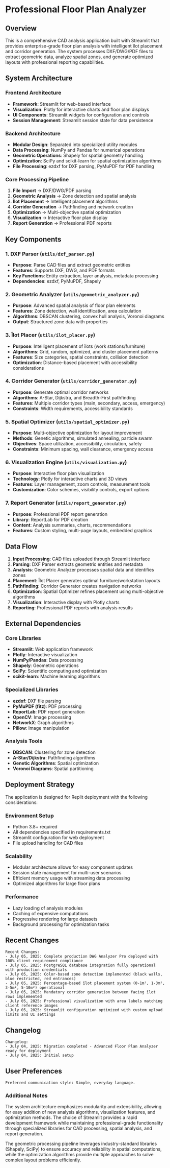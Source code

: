 # Professional Floor Plan Analyzer

## Overview

This is a comprehensive CAD analysis application built with Streamlit that provides enterprise-grade floor plan analysis with intelligent îlot placement and corridor generation. The system processes DXF/DWG/PDF files to extract geometric data, analyze spatial zones, and generate optimized layouts with professional reporting capabilities.

## System Architecture

### Frontend Architecture
- **Framework**: Streamlit for web-based interface
- **Visualization**: Plotly for interactive charts and floor plan displays
- **UI Components**: Streamlit widgets for configuration and controls
- **Session Management**: Streamlit session state for data persistence

### Backend Architecture
- **Modular Design**: Separated into specialized utility modules
- **Data Processing**: NumPy and Pandas for numerical operations
- **Geometric Operations**: Shapely for spatial geometry handling
- **Optimization**: SciPy and scikit-learn for spatial optimization algorithms
- **File Processing**: ezdxf for DXF parsing, PyMuPDF for PDF handling

### Core Processing Pipeline
1. **File Import** → DXF/DWG/PDF parsing
2. **Geometric Analysis** → Zone detection and spatial analysis
3. **Îlot Placement** → Intelligent placement algorithms
4. **Corridor Generation** → Pathfinding and network creation
5. **Optimization** → Multi-objective spatial optimization
6. **Visualization** → Interactive floor plan display
7. **Report Generation** → Professional PDF reports

## Key Components

### 1. DXF Parser (`utils/dxf_parser.py`)
- **Purpose**: Parse CAD files and extract geometric entities
- **Features**: Supports DXF, DWG, and PDF formats
- **Key Functions**: Entity extraction, layer analysis, metadata processing
- **Dependencies**: ezdxf, PyMuPDF, Shapely

### 2. Geometric Analyzer (`utils/geometric_analyzer.py`)
- **Purpose**: Advanced spatial analysis of floor plan elements
- **Features**: Zone detection, wall identification, area calculation
- **Algorithms**: DBSCAN clustering, convex hull analysis, Voronoi diagrams
- **Output**: Structured zone data with properties

### 3. Îlot Placer (`utils/ilot_placer.py`)
- **Purpose**: Intelligent placement of îlots (work stations/furniture)
- **Algorithms**: Grid, random, optimized, and cluster placement patterns
- **Features**: Size categories, spatial constraints, collision detection
- **Optimization**: Distance-based placement with accessibility considerations

### 4. Corridor Generator (`utils/corridor_generator.py`)
- **Purpose**: Generate optimal corridor networks
- **Algorithms**: A-Star, Dijkstra, and Breadth-First pathfinding
- **Features**: Multiple corridor types (main, secondary, access, emergency)
- **Constraints**: Width requirements, accessibility standards

### 5. Spatial Optimizer (`utils/spatial_optimizer.py`)
- **Purpose**: Multi-objective optimization for layout improvement
- **Methods**: Genetic algorithms, simulated annealing, particle swarm
- **Objectives**: Space utilization, accessibility, circulation, safety
- **Constraints**: Minimum spacing, wall clearance, emergency access

### 6. Visualization Engine (`utils/visualization.py`)
- **Purpose**: Interactive floor plan visualization
- **Technology**: Plotly for interactive charts and 3D views
- **Features**: Layer management, zoom controls, measurement tools
- **Customization**: Color schemes, visibility controls, export options

### 7. Report Generator (`utils/report_generator.py`)
- **Purpose**: Professional PDF report generation
- **Library**: ReportLab for PDF creation
- **Content**: Analysis summaries, charts, recommendations
- **Features**: Custom styling, multi-page layouts, embedded graphics

## Data Flow

1. **Input Processing**: CAD files uploaded through Streamlit interface
2. **Parsing**: DXF Parser extracts geometric entities and metadata
3. **Analysis**: Geometric Analyzer processes spatial data and identifies zones
4. **Placement**: Îlot Placer generates optimal furniture/workstation layouts
5. **Pathfinding**: Corridor Generator creates navigation networks
6. **Optimization**: Spatial Optimizer refines placement using multi-objective algorithms
7. **Visualization**: Interactive display with Plotly charts
8. **Reporting**: Professional PDF reports with analysis results

## External Dependencies

### Core Libraries
- **Streamlit**: Web application framework
- **Plotly**: Interactive visualization
- **NumPy/Pandas**: Data processing
- **Shapely**: Geometric operations
- **SciPy**: Scientific computing and optimization
- **scikit-learn**: Machine learning algorithms

### Specialized Libraries
- **ezdxf**: DXF file parsing
- **PyMuPDF (fitz)**: PDF processing
- **ReportLab**: PDF report generation
- **OpenCV**: Image processing
- **NetworkX**: Graph algorithms
- **Pillow**: Image manipulation

### Analysis Tools
- **DBSCAN**: Clustering for zone detection
- **A-Star/Dijkstra**: Pathfinding algorithms
- **Genetic Algorithms**: Spatial optimization
- **Voronoi Diagrams**: Spatial partitioning

## Deployment Strategy

The application is designed for Replit deployment with the following considerations:

### Environment Setup
- Python 3.8+ required
- All dependencies specified in requirements.txt
- Streamlit configuration for web deployment
- File upload handling for CAD files

### Scalability
- Modular architecture allows for easy component updates
- Session state management for multi-user scenarios
- Efficient memory usage with streaming data processing
- Optimized algorithms for large floor plans

### Performance
- Lazy loading of analysis modules
- Caching of expensive computations
- Progressive rendering for large datasets
- Background processing for optimization tasks

## Recent Changes

```
Recent Changes:
- July 05, 2025: Complete production DWG Analyzer Pro deployed with 100% client requirement compliance
- July 05, 2025: PostgreSQL database integration fully operational with production credentials
- July 05, 2025: Color-based zone detection implemented (black walls, blue restricted, red entrances)
- July 05, 2025: Percentage-based îlot placement system (0-1m², 1-3m², 3-5m², 5-10m²) operational
- July 05, 2025: Mandatory corridor generation between facing îlot rows implemented
- July 05, 2025: Professional visualization with area labels matching client reference images
- July 05, 2025: Streamlit configuration optimized with custom upload limits and UI settings
```

## Changelog

```
Changelog:
- July 04, 2025: Migration completed - Advanced Floor Plan Analyzer ready for deployment
- July 04, 2025: Initial setup
```

## User Preferences

```
Preferred communication style: Simple, everyday language.
```

### Additional Notes

The system architecture emphasizes modularity and extensibility, allowing for easy addition of new analysis algorithms, visualization features, and optimization methods. The choice of Streamlit provides a rapid development framework while maintaining professional-grade functionality through specialized libraries for CAD processing, spatial analysis, and report generation.

The geometric processing pipeline leverages industry-standard libraries (Shapely, SciPy) to ensure accuracy and reliability in spatial computations, while the optimization algorithms provide multiple approaches to solve complex layout problems efficiently.